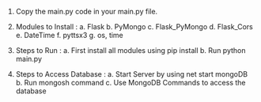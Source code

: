 1. Copy the main.py code in your main.py file.
2. Modules to Install : a. Flask
                       b. PyMongo
                       c. Flask_PyMongo
                       d. Flask_Cors
                       e. DateTime
                       f. pyttsx3
                       g. os, time

3. Steps to Run : a. First install all modules using pip install
                  b. Run python main.py

4. Steps to Access Database : a. Start Server by using net start mongoDB
                              b. Run mongosh command
                              c. Use MongoDB Commands to access the database
